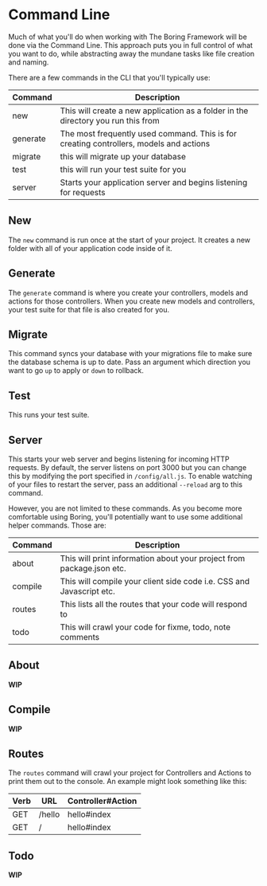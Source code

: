 # Command Line
Much of what you'll do when working with The Boring Framework will be done via the Command Line. This approach puts you in full control of what you want to do, while abstracting away the mundane tasks like file creation and naming.

There are a few commands in the CLI that you'll typically use:

| Command | Description |
| --------- | ----------- |
| new | This will create a new application as a folder in the directory you run this from |
| generate | The most frequently used command. This is for creating controllers, models and actions |
| migrate | this will migrate up your database |
| test | this will run your test suite for you |
| server | Starts your application server and begins listening for requests |

## New
The `new` command is run once at the start of your project. It creates a new folder with all of your application code inside of it.

## Generate
The `generate` command is where you create your controllers, models and actions for those controllers. When you create new models and controllers, your test suite for that file is also created for you.

## Migrate
This command syncs your database with your migrations file to make sure the database schema is up to date. Pass an argument which direction you want to go `up` to apply or `down` to rollback.

## Test
This runs your test suite.

## Server
This starts your web server and begins listening for incoming HTTP requests. By default, the server listens on port 3000 but you can change this by modifying the port specified in `/config/all.js`. To enable watching of your files to restart the server, pass an additional `--reload` arg to this command.

However, you are not limited to these commands. As you become more comfortable using Boring, you'll potentially want to use some additional helper commands. Those are:

| Command | Description |
| --------- | ----------- |
| about | This will print information about your project from package.json etc. |
| compile | This will compile your client side code i.e. CSS and Javascript etc. |
| routes | This lists all the routes that your code will respond to |
| todo | This will crawl your code for fixme, todo, note comments |

## About
**WIP**

## Compile
**WIP**

## Routes
The `routes` command will crawl your project for Controllers and Actions to print them out to the console. An example might look something like this:

| Verb | URL | Controller#Action |
| ------------- | ------- | ---- |
| GET | /hello | hello#index |
| GET | / | hello#index |

## Todo
**WIP**
